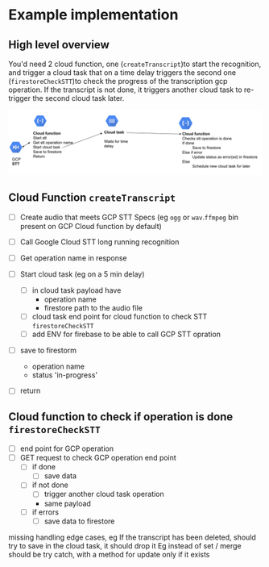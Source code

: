 # Example implementation

## High level overview

You'd need 2 cloud function, one \(`createTranscript`\)to start the recognition, and trigger a cloud task that on a time delay triggers the second one \(`firestoreCheckSTT`\)to check the progress of the transcription gcp operation. If the transcript is not done, it triggers another cloud task to re-trigger the second cloud task later.

![GCP STT + Cloud functions + Cloud Task](../../.gitbook/assets/gcp-stt+cloud-task.png)

## Cloud Function `createTranscript`

* [ ] Create audio that meets GCP STT Specs  \(eg `ogg` or `wav`.`ffmpeg` bin present on GCP Cloud function by default\)
* [ ]  Call Google Cloud STT long running recognition
* [ ] Get operation name in response 
* [ ] Start cloud task \(eg on a 5 min delay\)
  * [ ] in cloud task payload have
    * operation name
    * firestore path to the audio file
  * [ ] cloud task end point for cloud function to check STT `firestoreCheckSTT`
  * [ ] add ENV for firebase to be able to call GCP STT opration
* [ ] save to firestorm 
  * operation name
  * status 'in-progress'
* [ ] return 



## Cloud function to check if operation is done `firestoreCheckSTT`

* [ ] end point for GCP operation
* [ ] GET request to check GCP operation end point    
  * [ ] if done 
    * [ ] save data
  * [ ] if not done
    * [ ] trigger another cloud task operation 
    * same payload
  * [ ] if errors 
    * [ ] save data to firestore

missing handling edge cases, eg If the transcript has been deleted, should try to save in the cloud task, it should drop it Eg instead of set / merge should be try catch, with a method for update only if it exists



